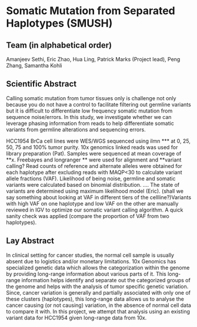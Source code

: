 # Somatic Mutation from Separated Haplotypes (SMUSH)

## Team (in alphabetical order) 

Amanjeev Sethi, Eric Zhao, Hua Ling, Patrick Marks (Project lead), Peng Zhang, Samantha Kohli


## Scientific Abstract

Calling somatic mutation from tumor tissues only is challenge not only because you do not have a control to facilitate filtering out germline variants but it is difficult to differentiate low frequency somatic mutation from sequence noise/errors. In this study, we investigate whether we can leverage phasing information from reads to help differentiate somatic variants from germline alterations and sequencing errors. 

HCC1954 BrCa cell lines were WES/WGS sequenced using ilmn *** at 0, 25, 50, 75 and 100% tumor purity. 10x genomics linked reads was used for library preparation (Pat). Samples were sequenced at mean coverage of **x. Freebayes and longranger ** were used for alignment and **variant calling? Read counts of reference and alternate alleles were obtained for each haplotype after excluding reads with MAQP<30 to calculate variant allele fractions (VAF). Likelihood of being noise, germline and somatic variants were calculated based on binomial distribution. …. The state of variants are determined using maximum likelihood model (Eric). (shall we say something about looking at VAF in different tiers of the cellline?)Variants with high VAF on one haplotype and low VAF on the other are manually reviewed in IGV to optimize our somatic variant calling algorithm. A quick sanity check was applied (compare the proportion of VAF from two haplotypes).


## Lay Abstract

In clinical setting for cancer studies, the normal cell sample is usually absent due to logistics and/or monetary limitations. 10x Genomics has specialized genetic data which allows the categorization within the genome by providing long-range information about various parts of it. This long-range information helps identify and separate out the categorized groups of the genome and helps with the analysis of tumor specific genetic variation. Since, cancer variation is generally and partially associated with only one of these clusters (haplotypes), this long-range data allows us to analyse the cancer causing (or not causing) variation, in the absence of normal cell data to compare it with. In this project, we attempt that analysis using an existing variant data for HCC1954 given long-range data from 10x.
